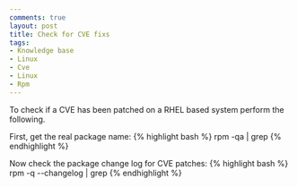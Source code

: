 ```yaml
---
comments: true
layout: post
title: Check for CVE fixs
tags:
- Knowledge base
- Linux
- Cve
- Linux
- Rpm
---
```


To check if a CVE has been patched on a RHEL based system perform the following.

First, get the real package name:
{% highlight bash %}
rpm -qa | grep <package>
{% endhighlight %}

Now check the package change log for CVE patches:
{% highlight bash %}
rpm -q <package> --changelog | grep <cve number>
{% endhighlight %}
